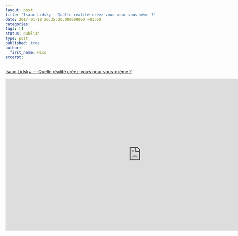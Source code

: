 ```yaml
---
layout: post
title: "Isaac Lidsky — Quelle réalité créez-vous pour vous-même ?"
date: 2017-01-18 20:35:00.000000000 +01:00
categories:
tags: []
status: publish
type: post
published: true
author:
  first_name: Nico
excerpt:
---
```


[Isaac Lidsky — Quelle réalité créez-vous pour vous-même ?](https://www.ted.com/talks/isaac_lidsky_what_reality_are_you_creating_for_yourself?language=fr)

<iframe src="https://embed.ted.com/talks/lang/fr/isaac_lidsky_what_reality_are_you_creating_for_yourself" width="854" height="480" frameborder="0" scrolling="no" webkitAllowFullScreen mozallowfullscreen allowFullScreen></iframe>

